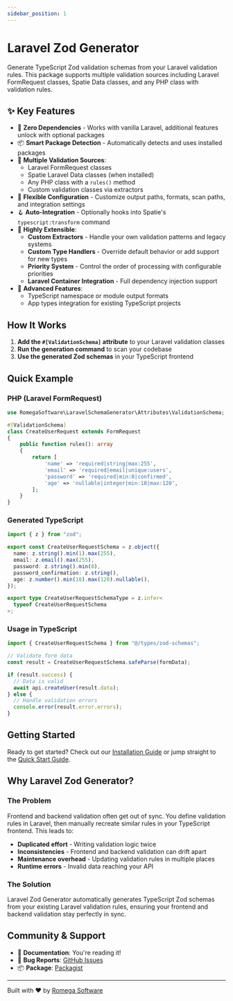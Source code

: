 ```yaml
---
sidebar_position: 1
---
```


# Laravel Zod Generator

Generate TypeScript Zod validation schemas from your Laravel validation rules. This package supports multiple validation sources including Laravel FormRequest classes, Spatie Data classes, and any PHP class with validation rules.

## ✨ Key Features

- 🚀 **Zero Dependencies** - Works with vanilla Laravel, additional features unlock with optional packages
- 📦 **Smart Package Detection** - Automatically detects and uses installed packages
- 🎯 **Multiple Validation Sources**:
  - Laravel FormRequest classes
  - Spatie Laravel Data classes (when installed)
  - Any PHP class with a `rules()` method
  - Custom validation classes via extractors
- 🔧 **Flexible Configuration** - Customize output paths, formats, scan paths, and integration settings
- 🪝 **Auto-Integration** - Optionally hooks into Spatie's `typescript:transform` command
- 🧩 **Highly Extensible**:
  - **Custom Extractors** - Handle your own validation patterns and legacy systems
  - **Custom Type Handlers** - Override default behavior or add support for new types
  - **Priority System** - Control the order of processing with configurable priorities
  - **Laravel Container Integration** - Full dependency injection support
- 🎨 **Advanced Features**:
  - TypeScript namespace or module output formats
  - App types integration for existing TypeScript projects

## How It Works

1. **Add the `#[ValidationSchema]` attribute** to your Laravel validation classes
2. **Run the generation command** to scan your codebase
3. **Use the generated Zod schemas** in your TypeScript frontend

## Quick Example

### PHP (Laravel FormRequest)

```php
use RomegaSoftware\LaravelSchemaGenerator\Attributes\ValidationSchema;

#[ValidationSchema]
class CreateUserRequest extends FormRequest
{
    public function rules(): array
    {
        return [
            'name' => 'required|string|max:255',
            'email' => 'required|email|unique:users',
            'password' => 'required|min:8|confirmed',
            'age' => 'nullable|integer|min:18|max:120',
        ];
    }
}
```

### Generated TypeScript

```typescript
import { z } from "zod";

export const CreateUserRequestSchema = z.object({
  name: z.string().min(1).max(255),
  email: z.email().max(255),
  password: z.string().min(8),
  password_confirmation: z.string(),
  age: z.number().min(18).max(120).nullable(),
});

export type CreateUserRequestSchemaType = z.infer<
  typeof CreateUserRequestSchema
>;
```

### Usage in TypeScript

```typescript
import { CreateUserRequestSchema } from "@/types/zod-schemas";

// Validate form data
const result = CreateUserRequestSchema.safeParse(formData);

if (result.success) {
  // Data is valid
  await api.createUser(result.data);
} else {
  // Handle validation errors
  console.error(result.error.errors);
}
```

## Getting Started

Ready to get started? Check out our [Installation Guide](./installation.mdx) or jump straight to the [Quick Start Guide](./quick-start.mdx).

## Why Laravel Zod Generator?

### The Problem

Frontend and backend validation often get out of sync. You define validation rules in Laravel, then manually recreate similar rules in your TypeScript frontend. This leads to:

- **Duplicated effort** - Writing validation logic twice
- **Inconsistencies** - Frontend and backend validation can drift apart
- **Maintenance overhead** - Updating validation rules in multiple places
- **Runtime errors** - Invalid data reaching your API

### The Solution

Laravel Zod Generator automatically generates TypeScript Zod schemas from your existing Laravel validation rules, ensuring your frontend and backend validation stay perfectly in sync.

## Community & Support

- 📖 **Documentation**: You're reading it!
- 🐛 **Bug Reports**: [GitHub Issues](https://github.com/romegasoftware/laravel-schema-generator/issues)
- 📦 **Package**: [Packagist](https://packagist.org/packages/romegasoftware/laravel-schema-generator)

---

Built with ❤️ by [Romega Software](https://romegasoftware.com)
